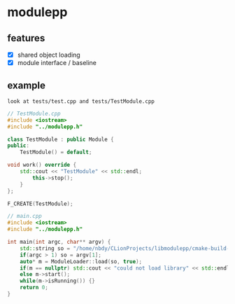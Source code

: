 # modulepp
## features
- [X] shared object loading
- [X] module interface / baseline
## example
`look at tests/test.cpp and tests/TestModule.cpp`
```c++
// TestModule.cpp
#include <iostream>
#include "../modulepp.h"

class TestModule : public Module {
public:
    TestModule() = default;

void work() override {
    std::cout << "TestModule" << std::endl;
        this->stop();
    }
};

F_CREATE(TestModule);
```
```c++
// main.cpp
#include <iostream>
#include "../modulepp.h"

int main(int argc, char** argv) {
    std::string so = "/home/nbdy/CLionProjects/libmodulepp/cmake-build-debug/libtest_module.so";
    if(argc > 1) so = argv[1];
    auto* m = ModuleLoader::load(so, true);
    if(m == nullptr) std::cout << "could not load library" << std::endl;
    else m->start();
    while(m->isRunning()) {}
    return 0;
}
```